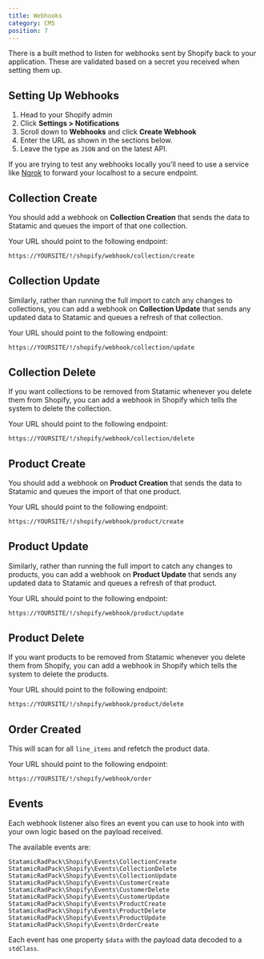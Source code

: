 ```yaml
---
title: Webhooks
category: CMS
position: 7
---
```


There is a built method to listen for webhooks sent by Shopify back to your application. These are validated based on a secret you received when setting them up.

## Setting Up Webhooks

1. Head to your Shopify admin
2. Click **Settings > Notifications**
3. Scroll down to **Webhooks** and click **Create Webhook**
4. Enter the URL as shown in the sections below.
5. Leave the type as `JSON` and on the latest API.

<alert type="info">

If you are trying to test any webhooks locally you'll need to use a service like [Ngrok](https://ngrok.com/) to forward your localhost to a secure endpoint.

</alert>

## Collection Create

You should add a webhook on **Collection Creation** that sends the data to Statamic and queues the import of that one collection.

Your URL should point to the following endpoint:

```bash
https://YOURSITE/!/shopify/webhook/collection/create
```

## Collection Update

Similarly, rather than running the full import to catch any changes to collections, you can add a webhook on **Collection Update** that sends any updated data to Statamic and queues a refresh of that collection.

Your URL should point to the following endpoint:

```bash
https://YOURSITE/!/shopify/webhook/collection/update
```

## Collection Delete

If you want collections to be removed from Statamic whenever you delete them from Shopify, you can add a webhook in Shopify which tells the system to delete the collection.

Your URL should point to the following endpoint:

```bash
https://YOURSITE/!/shopify/webhook/collection/delete
```

## Product Create

You should add a webhook on **Product Creation** that sends the data to Statamic and queues the import of that one product.

Your URL should point to the following endpoint:

```bash
https://YOURSITE/!/shopify/webhook/product/create
```

## Product Update

Similarly, rather than running the full import to catch any changes to products, you can add a webhook on **Product Update** that sends any updated data to Statamic and queues a refresh of that product.

Your URL should point to the following endpoint:

```bash
https://YOURSITE/!/shopify/webhook/product/update
```

## Product Delete

If you want products to be removed from Statamic whenever you delete them from Shopify, you can add a webhook in Shopify which tells the system to delete the products.

Your URL should point to the following endpoint:

```bash
https://YOURSITE/!/shopify/webhook/product/delete
```

## Order Created

This will scan for all `line_items` and refetch the product data.

Your URL should point to the following endpoint:

```bash
https://YOURSITE/!/shopify/webhook/order
```

## Events

Each webhook listener also fires an event you can use to hook into with your own logic based on the payload received.

The available events are:

```
StatamicRadPack\Shopify\Events\CollectionCreate
StatamicRadPack\Shopify\Events\CollectionDelete
StatamicRadPack\Shopify\Events\CollectionUpdate
StatamicRadPack\Shopify\Events\CustomerCreate
StatamicRadPack\Shopify\Events\CustomerDelete
StatamicRadPack\Shopify\Events\CustomerUpdate
StatamicRadPack\Shopify\Events\ProductCreate
StatamicRadPack\Shopify\Events\ProductDelete
StatamicRadPack\Shopify\Events\ProductUpdate
StatamicRadPack\Shopify\Events\OrderCreate
```

Each event has one property `$data` with the payload data decoded to a `stdClass`.

